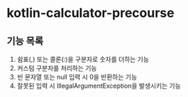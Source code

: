 # kotlin-calculator-precourse

## 기능 목록
1. 쉼표(,) 또는 콜론(:)을 구분자로 숫자를 더하는 기능
2. 커스텀 구분자를 처리하는 기능
3. 빈 문자열 또는 null 입력 시 0을 반환하는 기능
4. 잘못된 입력 시 IllegalArgumentException을 발생시키는 기능
